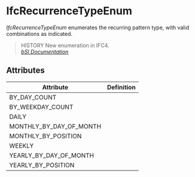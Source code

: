 IfcRecurrenceTypeEnum
=====================
_IfcRecurrenceTypeEnum_ enumerates the recurring pattern type, with valid
combinations as indicated.  
  
> HISTORY  New enumeration in IFC4.  
[ _bSI
Documentation_](https://standards.buildingsmart.org/IFC/DEV/IFC4_2/FINAL/HTML/schema/ifcdatetimeresource/lexical/ifcrecurrencetypeenum.htm)


Attributes
----------
| Attribute               | Definition   |
|-------------------------|--------------|
| BY_DAY_COUNT            |              |
| BY_WEEKDAY_COUNT        |              |
| DAILY                   |              |
| MONTHLY_BY_DAY_OF_MONTH |              |
| MONTHLY_BY_POSITION     |              |
| WEEKLY                  |              |
| YEARLY_BY_DAY_OF_MONTH  |              |
| YEARLY_BY_POSITION      |              |
